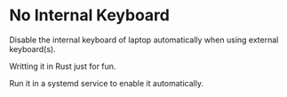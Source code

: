 # No Internal Keyboard

Disable the internal keyboard of laptop automatically when using external keyboard(s).

Writting it in Rust just for fun.

Run it in a systemd service to enable it automatically.
